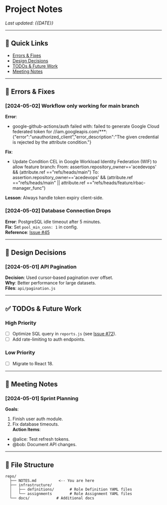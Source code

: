 # Project Notes  
*Last updated: {{DATE}}*  

---  
## 📌 Quick Links  
- [Errors & Fixes](#-errors--fixes)  
- [Design Decisions](#-design-decisions)  
- [TODOs & Future Work](#-todos--future-work)  
- [Meeting Notes](#-meeting-notes)  

---  

## 🐞 Errors & Fixes  

### [2024-05-02] Workflow only working for main branch  
**Error**: 
  - google-github-actions/auth failed with: failed to generate Google Cloud federated token for //iam.googleapis.com/***: {"error":"unauthorized_client","error_description":"The given credential is rejected by the attribute condition."}

**Fix**: 
  - Update Condition CEL in Google Workload Identity Federation (WIF) to allow feature branch:
    From: assertion.repository_owner=='acedevops' && (attribute.ref =="refs/heads/main")
    To: assertion.repository_owner=='acedevops' && (attribute.ref =="refs/heads/main" || attribute.ref =="refs/heads/feature/rbac-manager_func")

**Lesson**: Always handle token expiry client-side.  

### [2024-05-02] Database Connection Drops  
**Error**: PostgreSQL idle timeout after 5 minutes.  
**Fix**: Set `pool_min_conn: 1` in config.  
**Reference**: [Issue #45](https://github.com/your/repo/issues/45)  

---  

## 🎨 Design Decisions  

### [2024-05-01] API Pagination  
**Decision**: Used cursor-based pagination over offset.  
**Why**: Better performance for large datasets.  
**Files**: `api/pagination.js`  

---  

## ✅ TODOs & Future Work  

### High Priority  
- [ ] Optimize SQL query in `reports.js` (see [Issue #72](https://github.com/your/repo/issues/72)).  
- [ ] Add rate-limiting to auth endpoints.  

### Low Priority  
- [ ] Migrate to React 18.  

---  

## 📅 Meeting Notes  

### [2024-05-01] Sprint Planning  
**Goals**:  
1. Finish user auth module.  
2. Fix database timeouts.  
**Action Items**:  
- @alice: Test refresh tokens.  
- @bob: Document API changes.  

---  

## 📂 File Structure  
```plaintext
repo/
  ├── NOTES.md          <-- You are here  
  ├── infrastructure/
  │   ├── definitions/       # Role Definition YAML files  
  │   └── assignments        # Role Assignment YAML files 
  └── docs/            # Additional docs  